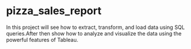 # pizza_sales_report
In this project will see how to extract, transform, and load data using SQL queries.After then show how to analyze and visualize the data using the powerful features of Tableau.
